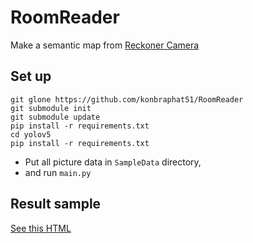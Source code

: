 # RoomReader

Make a semantic map from [Reckoner Camera](https://konbraphat51.github.io/ReckonerCamera/)

## Set up

```
git glone https://github.com/konbraphat51/RoomReader
git submodule init
git submodule update
pip install -r requirements.txt
cd yolov5
pip install -r requirements.txt
```

- Put all picture data in `SampleData` directory,
- and run `main.py`

## Result sample

[See this HTML](https://gist.githack.com/konbraphat51/131c52b0dd4cea5a5a60244e031f72a3/raw/188fa2b14e5f3c9af78768ad6ab1b1f2a0623144/RoomReaderSample.html)
